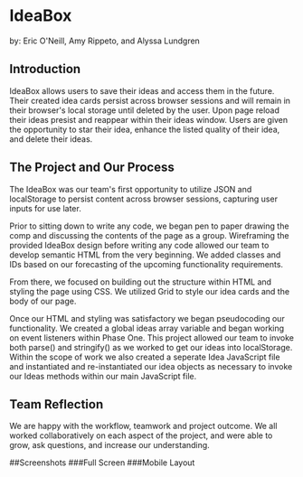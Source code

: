 # IdeaBox

by: Eric O'Neill, Amy Rippeto, and Alyssa Lundgren

## Introduction
IdeaBox allows users to save their ideas and access them in the future. Their created idea cards persist across browser sessions and will remain in their browser's local storage until deleted by the user. Upon page reload their ideas presist and reappear within their ideas window. Users are given the opportunity to star their idea, enhance the listed quality of their idea, and delete their ideas.  

## The Project and Our Process
The IdeaBox was our team's first opportunity to utilize JSON and localStorage to persist content across browser sessions, capturing user inputs for use later. 

Prior to sitting down to write any code, we began pen to paper drawing the comp and discussing the contents of the page as a group. Wireframing the provided IdeaBox design before writing any code allowed our team to develop semantic HTML from the very beginning. We added classes and IDs based on our forecasting of the upcoming functionality requirements. 

From there, we focused on building out the structure within HTML and styling the page using CSS. We utilized Grid to style our idea cards and the body of our page. 

Once our HTML and styling was satisfactory we began pseudocoding our functionality. We created a global ideas array variable and began working on event listeners within Phase One. This project allowed our team to invoke both parse() and stringify() as we worked to get our ideas into localStorage.  Within the scope of work we also created a seperate Idea JavaScript file and instantiated and re-instantiated our idea objects as necessary to invoke our Ideas methods within our main JavaScript file. 

## Team Reflection
We are happy with the workflow, teamwork and project outcome. We all worked collaboratively on each aspect of the project, and were able to grow, ask questions, and increase our understanding. 


##Screenshots
###Full Screen
###Mobile Layout

